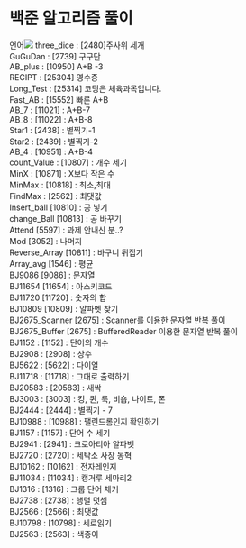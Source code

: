 <h1>백준 알고리즘 풀이</h1>
언어<img src="https://img.shields.io/badge/Java-FFCA28?style=flat-square&logo=Java&logoColor=white"/>
three_dice : [2480]주사위 세개 <br>
GuGuDan : [2739] 구구단<br>
AB_plus : [10950] A+B -3 <br>
RECIPT : [25304] 영수증 <br>
Long_Test : [25314] 코딩은 체육과목입니다. <br>
Fast_AB : [15552] 빠른 A+B <br>
AB_7 : [11021] : A+B-7 <br>
AB_8 : [11022] : A+B-8 <br>
Star1 : [2438] : 별찍기-1 <br>
Star2 : [2439] : 별찍기-2 <br>
AB_4 : [10951] : A+B-4 <br>
count_Value : [10807] : 개수 세기 <br>
MinX : [10871] : X보다 작은 수 <br>
MinMax : [10818] : 최소,최대 <br>
FindMax : [2562] : 최댓값 <br>
Insert_ball [10810] : 공 넣기<br>
change_Ball [10813] : 공 바꾸기 <br>
Attend [5597] : 과제 안내신 분..? <br>
Mod [3052] : 나머지 <br>
Reverse_Array [10811] : 바구니 뒤집기 <br>
Array_avg [1546] : 평균 <br>
BJ9086 [9086] : 문자열 <br>
BJ11654 [11654] : 아스키코드 <br>
BJ11720 [11720] : 숫자의 합 <br>
BJ10809 [10809] : 알파벳 찾기 <br>
BJ2675_Scanner [2675] : Scanner를 이용한 문자열 반복 풀이 <br>
BJ2675_Buffer [2675] : BufferedReader 이용한 문자열 반복 풀이 <br>
BJ1152 : [1152] : 단어의 개수 <br>
BJ2908 : [2908] : 상수 <br>
BJ5622 : [5622] : 다이얼 <br>
BJ11718 : [11718] : 그대로 출력하기 <br>
BJ20583 : [20583] : 새싹 <br>
BJ3003 : [3003] : 킹, 퀸, 룩, 비숍, 나이트, 폰<br>
BJ2444 : [2444] : 별찍기 - 7 <br>
BJ10988 : [10988] : 팰린드롬인지 확인하기 <br>
BJ1157 : [1157] : 단어 수 세기 <br>
BJ2941 : [2941] : 크로아티아 알파벳 <br>
BJ2720 : [2720] : 세탁소 사장 동혁 <br>
BJ10162 : [10162] : 전자레인지<br>
BJ11034 : [11034] : 캥거루 세마리2 <br>
BJ1316 : [1316] : 그룹 단어 체커 <br>
BJ2738 : [2738] : 행렬 덧셈 <br>
BJ2566 : [2566] : 최댓값 <br>
BJ10798 : [10798] : 세로읽기 <br>
BJ2563 : [2563] : 색종이 <br>

